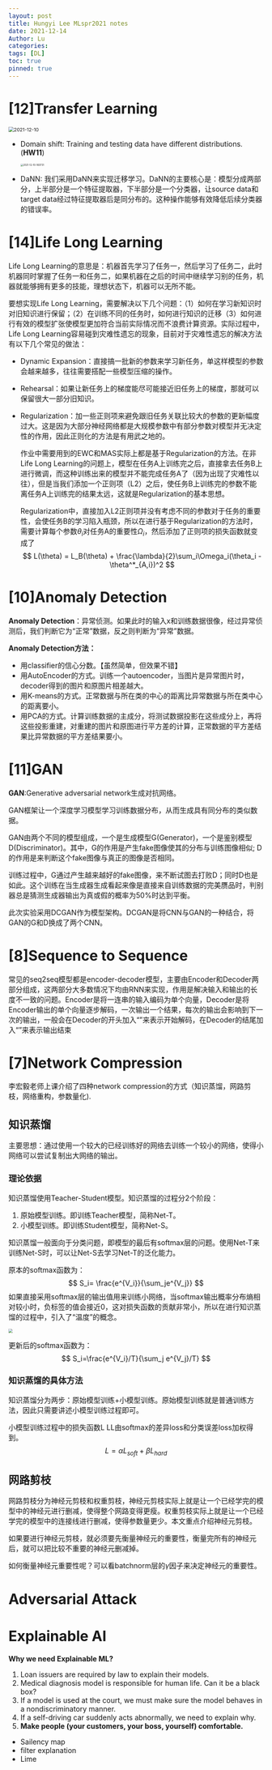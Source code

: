 ```yaml
---
layout: post
title: Hungyi Lee MLspr2021 notes
date: 2021-12-14
Author: Lu
categories: 
tags: [DL]
toc: true
pinned: true
--- 
```


# [12]Transfer Learning

<img src="D:\Course\Lihungyi-spr2021\LeeHungyi-Note\2021-12-10.png" alt="2021-12-10" style="zoom: 67%;" />

- Domain shift: Training and testing data have different distributions. (**HW11**)

  <img src="D:\Course\Lihungyi-spr2021\LeeHungyi-Note\2021-12-10-160731.png" alt="2021-12-10-160731" style="zoom: 33%;" />

- DaNN: 我们采用DaNN来实现迁移学习。DaNN的主要核心是：模型分成两部分，上半部分是一个特征提取器，下半部分是一个分类器，让source data和target data经过特征提取器后是同分布的。这种操作能够有效降低后续分类器的错误率。



# [14]Life Long Learning

Life Long Learning的意思是：机器首先学习了任务一，然后学习了任务二，此时机器同时掌握了任务一和任务二，如果机器在之后的时间中继续学习别的任务，机器就能够拥有更多的技能，理想状态下，机器可以无所不能。

要想实现Life Long Learning，需要解决以下几个问题：（1）如何在学习新知识时对旧知识进行保留；（2）在训练不同的任务时，如何进行知识的迁移（3）如何进行有效的模型扩张使模型更加符合当前实际情况而不浪费计算资源。实际过程中，Life Long Learning容易碰到灾难性遗忘的现象，目前对于灾难性遗忘的解决方法有以下几个常见的做法：

- Dynamic Expansion：直接搞一批新的参数来学习新任务，单这样模型的参数会越来越多，往往需要搭配一些模型压缩的操作。

- Rehearsal：如果让新任务上的梯度能尽可能接近旧任务上的梯度，那就可以保留很大一部分旧知识。

- Regularization：加一些正则项来避免跟旧任务关联比较大的参数的更新幅度过大。这是因为大部分神经网络都是大规模参数中有部分参数对模型并无决定性的作用，因此正则化的方法是有用武之地的。

  作业中需要用到的EWC和MAS实际上都是基于Regularization的方法。在非Life Long Learning的问题上，模型在任务A上训练完之后，直接拿去任务B上进行微调，而这种训练出来的模型并不能完成任务A了（因为出现了灾难性以往），但是当我们添加一个正则项（L2）之后，使任务B上训练完的参数不能离任务A上训练完的结果太远，这就是Regularization的基本思想。

  Regularization中，直接加入L2正则项并没有考虑不同的参数对于任务的重要性，会使任务B的学习陷入瓶颈，所以在进行基于Regularization的方法时，需要计算每个参数$\theta_i$对任务A的重要性$\Omega_i$，然后添加了正则项的损失函数就变成了
  $$
  L(\theta) = L_B(\theta) + \frac{\lambda}{2}\sum_i\Omega_i(\theta_i - \theta^*_{A,i})^2
  $$



# [10]Anomaly Detection

**Anomaly Detection**：异常侦测。如果此时的输入x和训练数据很像，经过异常侦测后，我们判断它为“正常”数据，反之则判断为“异常”数据。

**Anomaly Detection方法：**

- 用classifier的信心分数。【虽然简单，但效果不错】
- 用AutoEncoder的方式。训练一个autoencoder，当图片是异常图片时，decoder得到的图片和原图片相差越大。
- 用K-means的方式。正常数据与所在类的中心的距离比异常数据与所在类中心的距离要小。
- 用PCA的方式。计算训练数据的主成分，将测试数据投影在这些成分上，再将这些投影重建，对重建的图片和原图进行平方差的计算，正常数据的平方差结果比异常数据的平方差结果要小。

# [11]GAN

**GAN**:Generative adversarial network生成对抗网络。

GAN框架让一个深度学习模型学习训练数据分布，从而生成具有同分布的类似数据。

GAN由两个不同的模型组成，一个是生成模型G(Generator)，一个是鉴别模型D(Discriminator)。其中，G的作用是产生fake图像使其的分布与训练图像相似; D的作用是来判断这个fake图像与真正的图像是否相同。

训练过程中，G通过产生越来越好的fake图像，来不断试图去打败D；同时D也是如此。这个训练在当生成器生成看起来像是直接来自训练数据的完美赝品时，判别器总是猜测生成器输出为真或假的概率为50%时达到平衡。

此次实验采用DCGAN作为模型架构。DCGAN是将CNN与GAN的一种结合，将GAN的G和D换成了两个CNN。

# [8]Sequence to Sequence

常见的seq2seq模型都是encoder-decoder模型，主要由Encoder和Decoder两部分组成，这两部分大多数情况下均由RNN来实现，作用是解决输入和输出的长度不一致的问题。Encoder是将一连串的输入编码为单个向量，Decoder是将Encoder输出的单个向量逐步解码，一次输出一个结果，每次的输出会影响到下一次的输出，一般会在Decoder的开头加入“<BOS>”来表示开始解码，在Decoder的结尾加入“<EOS>”来表示输出结束

# [7]Network Compression

李宏毅老师上课介绍了四种network compression的方式（知识蒸馏，网路剪枝，网络重构，参数量化).

## 知识蒸馏

主要思想：通过使用一个较大的已经训练好的网络去训练一个较小的网络，使得小网络可以尝试复制出大网络的输出。

### 理论依据

知识蒸馏使用Teacher-Student模型。知识蒸馏的过程分2个阶段：

1. 原始模型训练。即训练Teacher模型，简称Net-T。
2. 小模型训练。即训练Student模型，简称Net-S。

知识蒸馏一般面向于分类问题，即模型的最后有softmax层的问题。使用Net-T来训练Net-S时，可以让Net-S去学习Net-T的泛化能力。

原本的softmax函数为：
$$
S_i= \frac{e^{V_i}}{\sum_je^{V_j}}
$$
如果直接采用softmax层的输出值用来训练小网络，当softmax输出概率分布熵相对较小时，负标签的值会接近0，这对损失函数的贡献非常小，所以在进行知识蒸馏的过程中，引入了“温度”的概念。

<img src="D:\Course\Lihungyi-spr2021\LeeHungyi-Note\162211.png" style="zoom:50%;" />

更新后的softmax函数为：
$$
S_i=\frac{e^{V_i}/T}{\sum_j e^{V_j}/T}
$$

### 知识蒸馏的具体方法

知识蒸馏分为两步：原始模型训练+小模型训练。原始模型训练就是普通训练方法，因此只需要讲述小模型训练过程即可。

小模型训练过程中的损失函数L LL由softmax的差异loss和分类误差loss加权得到。
$$
L = \alpha L_{soft} + \beta L_{hard}
$$

## 网路剪枝

网路剪枝分为神经元剪枝和权重剪枝，神经元剪枝实际上就是让一个已经学完的模型中的神经元进行删减，使得整个网路变得更瘦。权重剪枝实际上就是让一个已经学完的模型中的连接线进行删减，使得参数量更少。本文重点介绍神经元剪枝。

如果要进行神经元剪枝，就必须要先衡量神经元的重要性，衡量完所有的神经元后，就可以把比较不重要的神经元删减掉。

如何衡量神经元重要性呢？可以看batchnorm层的$\gamma$因子来决定神经元的重要性。

# Adversarial Attack



# Explainable AI

**Why we need Explainable ML?**

1. Loan issuers are required by law to explain their models. 
2.  Medical diagnosis model is responsible for human life. Can it be a black box?
3. If a model is used at the court, we must make sure the model behaves in a nondiscriminatory manner.
4. If a self-driving car suddenly acts abnormally, we need to explain why. 
5. **Make people (your customers, your boss, yourself) comfortable.**

- Sailency map
- filter explanation
- Lime

